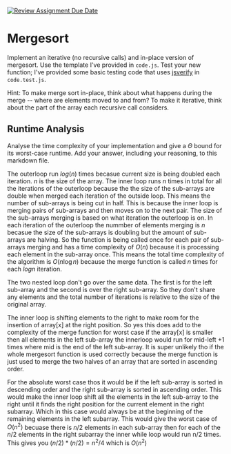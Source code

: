 [![Review Assignment Due Date](https://classroom.github.com/assets/deadline-readme-button-24ddc0f5d75046c5622901739e7c5dd533143b0c8e959d652212380cedb1ea36.svg)](https://classroom.github.com/a/1uurLsu5)
# Mergesort

Implement an iterative (no recursive calls) and in-place version of mergesort.
Use the template I've provided in `code.js`. Test your new function; I've
provided some basic testing code that uses
[jsverify](https://jsverify.github.io/) in `code.test.js`.

Hint: To make merge sort in-place, think about what happens during the merge --
where are elements moved to and from? To make it iterative, think about the
part of the array each recursive call considers.

## Runtime Analysis

Analyse the time complexity of your implementation and give a $\Theta$ bound for
its worst-case runtime. Add your answer, including your reasoning, to this
markdown file.

The outerloop run $log(n)$ times becasue current size is being doubled each iteration. $n$ is the size of the array. The inner loop runs $n$ times in total for all the iterations of the outerloop because the 
the size of the sub-arrays are double when merged each iteration of the outside loop. This means the number of sub-arrays is being cut in half. This is because the inner loop is merging pairs of sub-arrays and then moves on to the next pair. The size of the sub-arrays merging is based on what iteration the outerloop is on. In each iteration of the outerloop the nummber of elements merging is $n$ becasue the size of the sub-arrays is doubling but the amount of sub-arrays are halving. So the function is being called once for each pair of sub-arrays merging and has a time complexity of $O(n)$ because it is processing each element in the sub-array once.
This means the total time complexity of the algorithm is $O(n\log n)$ because the merge function is called $n$ times for each $log n$ iteration.

The two nested loop don't go over the same data. The first is for the left sub-array and the second is over the right sub-array. So they don't share any elements and the total number of iterations is relative to the size of the original array.

The inner loop is shifting elements to the right to make room for the insertion of array[x] at the right position. So yes this does add to the complexity of the merge function for worst case if the array[x] is smaller then all elements in the left sub-array the innerloop would run for mid-left +1 times where mid is the end of the left sub-array. It is super unlikely tho if the whole mergesort function is used correctly because the merge function is just used to merge the two halves of an array that are sorted in ascending order.

For the absolute worst case thos it would be if the left sub-array is sorted in descending order and the right sub-array is sorted in ascending order. This would make the inner loop shift all the elements in the left sub-array to the right until it finds the right position for the current element in the right subarray. Which in this case would always be at the beginning of the remaining elements in the left subarray. This would give the worst case of $O(n^2)$ becuase there is $n/2$ elements in each sub-array then for each of the $n/2$ elements in the right subarray the inner while loop would run n/2 times. This gives you $(n/2) * (n/2) = n^2 / 4$ which is $O(n^2)$
